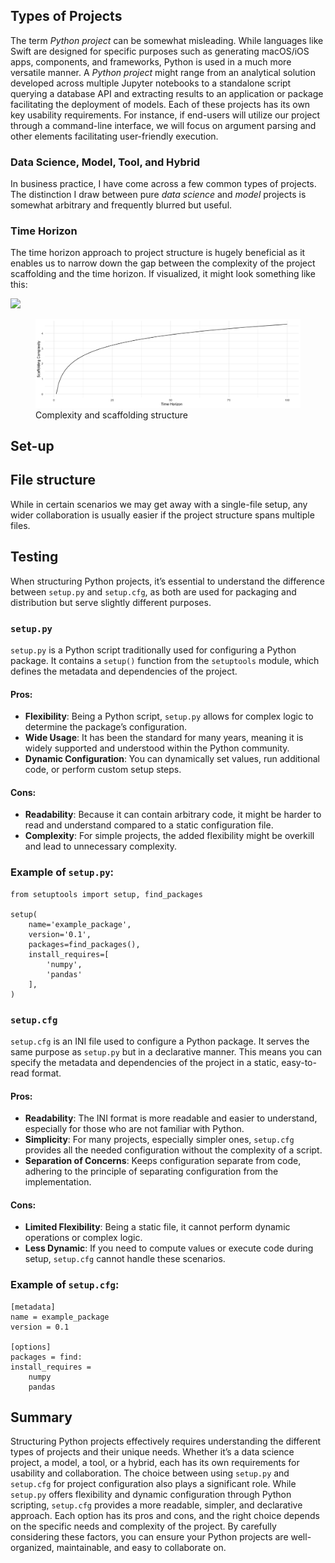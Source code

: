 ## Types of Projects

The term *Python project* can be somewhat misleading. While languages
like Swift are designed for specific purposes such as generating
macOS/iOS apps, components, and frameworks, Python is used in a much
more versatile manner. A *Python project* might range from an analytical
solution developed across multiple Jupyter notebooks to a standalone
script querying a database API and extracting results to an application
or package facilitating the deployment of models. Each of these projects
has its own key usability requirements. For instance, if end-users will
utilize our project through a command-line interface, we will focus on
argument parsing and other elements facilitating user-friendly
execution.

### Data Science, Model, Tool, and Hybrid

In business practice, I have come across a few common types of projects.
The distinction I draw between pure *data science* and *model* projects
is somewhat arbitrary and frequently blurred but useful.

### Time Horizon

The time horizon approach to project structure is hugely beneficial as
it enables us to narrow down the gap between the complexity of the
project scaffolding and the time horizon. If visualized, it might look
something like this:

![](/Users/konrad/Dev/RProjects/blog/content/post/2022-03-16-python-project-structre/index_files/figure-markdown_strict/line_plot_compl-1.png)

<figure>
<img src="images/complexity_line.png"
alt="Complexity and scaffolding structure" />
<figcaption aria-hidden="true">Complexity and scaffolding
structure</figcaption>
</figure>

## Set-up

## File structure

While in certain scenarios we may get away with a single-file setup, any
wider collaboration is usually easier if the project structure spans
multiple files.

## Testing

When structuring Python projects, it’s essential to understand the
difference between `setup.py` and `setup.cfg`, as both are used for
packaging and distribution but serve slightly different purposes.

### `setup.py`

`setup.py` is a Python script traditionally used for configuring a
Python package. It contains a `setup()` function from the `setuptools`
module, which defines the metadata and dependencies of the project.

#### Pros:

- **Flexibility**: Being a Python script, `setup.py` allows for complex
  logic to determine the package’s configuration.
- **Wide Usage**: It has been the standard for many years, meaning it is
  widely supported and understood within the Python community.
- **Dynamic Configuration**: You can dynamically set values, run
  additional code, or perform custom setup steps.

#### Cons:

- **Readability**: Because it can contain arbitrary code, it might be
  harder to read and understand compared to a static configuration file.
- **Complexity**: For simple projects, the added flexibility might be
  overkill and lead to unnecessary complexity.

### Example of `setup.py`:

    from setuptools import setup, find_packages

    setup(
        name='example_package',
        version='0.1',
        packages=find_packages(),
        install_requires=[
            'numpy',
            'pandas'
        ],
    )

### `setup.cfg`

`setup.cfg` is an INI file used to configure a Python package. It serves
the same purpose as `setup.py` but in a declarative manner. This means
you can specify the metadata and dependencies of the project in a
static, easy-to-read format.

#### Pros:

- **Readability**: The INI format is more readable and easier to
  understand, especially for those who are not familiar with Python.
- **Simplicity**: For many projects, especially simpler ones,
  `setup.cfg` provides all the needed configuration without the
  complexity of a script.
- **Separation of Concerns**: Keeps configuration separate from code,
  adhering to the principle of separating configuration from the
  implementation.

#### Cons:

- **Limited Flexibility**: Being a static file, it cannot perform
  dynamic operations or complex logic.
- **Less Dynamic**: If you need to compute values or execute code during
  setup, `setup.cfg` cannot handle these scenarios.

### Example of `setup.cfg`:

    [metadata]
    name = example_package
    version = 0.1

    [options]
    packages = find:
    install_requires =
        numpy
        pandas

## Summary

Structuring Python projects effectively requires understanding the
different types of projects and their unique needs. Whether it’s a data
science project, a model, a tool, or a hybrid, each has its own
requirements for usability and collaboration. The choice between using
`setup.py` and `setup.cfg` for project configuration also plays a
significant role. While `setup.py` offers flexibility and dynamic
configuration through Python scripting, `setup.cfg` provides a more
readable, simpler, and declarative approach. Each option has its pros
and cons, and the right choice depends on the specific needs and
complexity of the project. By carefully considering these factors, you
can ensure your Python projects are well-organized, maintainable, and
easy to collaborate on.
